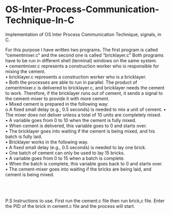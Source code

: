 # OS-Inter-Process-Communication-Technique-In-C
Implementation of OS Inter Process Communication Technique, signals, in C.

For this purpose I have written two programs. The first program is called “cementmixer.c” and the second one is called “bricklayer.c”  Both programs have to be run in different shell (terminal) windows on the same system.<br>
• cementmixer.c represents a construction worker who is responsible for mixing the cement.<br> 
• bricklayer.c represents a construction worker who is a bricklayer.<br>
• Both the processes are able to run in parallel. The product of cementmixer.c is delivered to bricklayer.c, and bricklayer needs the cement to work. Therefore, if the bricklayer runs out of cement, it sends a signal to the cement-mixer to provide it with more cement.<br>
• Mixed cement is prepared in the following way:<br> o A fixed small delay (e.g., 0.5 seconds) is needed to mix a unit of cement. 
•	The mixer does not deliver unless a total of 10 units are completely mixed.<br>
•	A variable goes from 0 to 10 when the cement is fully mixed. <br>
•	When cement is delivered, this variable goes to 0 and starts over. <br>
•	The bricklayer goes into waiting if the cement is being mixed, and his batch is fully laid.<br>
• Bricklayer works in the following way.<br>
•	A fixed small delay (e.g., 0.5 seconds) is needed to lay one brick.<br>
•	One batch of cement can only be used to lay 15 bricks. <br>
•	A variable goes from 0 to 15 when a batch is complete. <br>
•	When the batch is complete, this variable goes back to 0 and starts over.<br> 
•	The cement-mixer goes into waiting if the bricks are being laid, and cement is being mixed.<br><br><br><br>

P.S Instructions to use. First run the cement.c file then run brick,c file. Enter the PID of the brick in cement.c file and the process will start.

